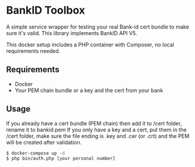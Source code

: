 BankID Toolbox
=======

A simple service wrapper for testing your real Bank-id cert bundle to make sure it's valid.
This library implements BankID API V5.

This docker setup includes a PHP container with Composer, no local requirements needed.

## Requirements

* Docker
* Your PEM chain bundle or a key and the cert from your bank

## Usage

If you already have a cert bundle (PEM chain) then add it to /cert folder, rename it to bankid.pem
If you only have a key and a cert, put them in the /cert folder,
make sure the file ending is .key and .cer (or .crt) and the PEM will be created after validation.

``` bash
$ docker-compose up -d
$ php bin/auth.php [your personal number]
```
